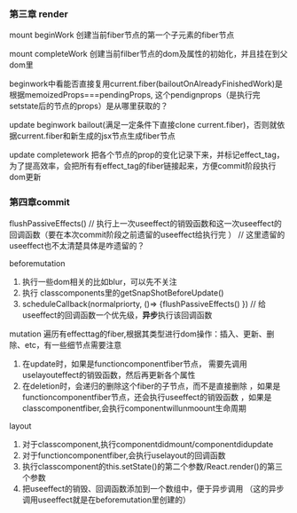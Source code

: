 ### 第三章 render


mount beginWork
创建当前fiber节点的第一个子元素的fiber节点

mount completeWork
创建当前filber节点的dom及属性的初始化，并且挂在到父dom里



beginwork中看能否直接复用current.fiber(bailoutOnAlreadyFinishedWork)是根据memoizedProps===pendingProps, 这个pendignprops（是执行完setstate后的节点的props）是从哪里获取的？

update beginwork
bailout(满足一定条件下直接clone current.fiber)，否则就依据current.fiber和新生成的jsx节点生成fiber节点



update completework
把各个节点的prop的变化记录下来，并标记effect_tag，为了提高效率，会把所有有effect_tag的fiber链接起来，方便commit阶段执行dom更新





### 第四章commit

flushPassiveEffects() // 执行上一次useeffect的销毁函数和这一次useeffect的回调函数（要在本次commit阶段之前遗留的useeffect给执行完 ）
// 这里遗留的useeffect也不太清楚具体是咋遗留的？

beforemutation
1. 执行一些dom相关的比如blur，可以先不关注
2. 执行 classcomponents里的getSnapShotBeforeUpdate()
3. scheduleCallback(normalpriorty, ()=> {flushPassiveEffects()  }) // 给useeffect的回调函数一个优先级，**异步**执行该回调函数



mutation
遍历有effecttag的fiber,根据其类型进行dom操作：插入、更新、删除、etc，有一些细节点需要注意
1. 在update时，如果是functioncomponentfiber节点， 需要先调用uselayouteffect的销毁函数，然后再更新各个属性
2. 在deletion时，会递归的删除这个fiber的子节点，而不是直接删除 ，如果是functioncomponentfiber节点，还会执行useeffect的销毁函数 ，如果是classcomponentfiber,会执行componentwillunmoount生命周期 


layout
1. 对于classcomponent,执行componentdidmount/componentdidupdate
2. 对于functioncomponentfiber,会执行uselayout的回调函数
3. 执行classcomponent的this.setState()的第二个参数/React.render()的第三个参数
4. 把useeffect的销毁、回调函数添加到一个数组中，便于异步调用  （这的异步调用useeffect就是在beforemutation里创建的）
